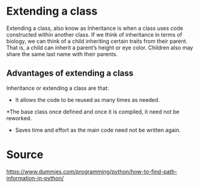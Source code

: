 # Extending a class

Extending a class, also know as Inheritance is when a class uses code constructed within another class. If we think of inheritance in terms of biology, we can think of a child inheriting certain traits from their parent. That is, a child can inherit a parent’s height or eye color. Children also may share the same last name with their parents.

## Advantages of extending a class

Inheritance or extending a class are that:

* It allows the code to be reused as many times as needed.

*The base class once defined and once it is compiled, it need not be reworked.

* Saves time and effort as the main code need not be written again.

# Source
https://www.dummies.com/programming/python/how-to-find-path-information-in-python/

